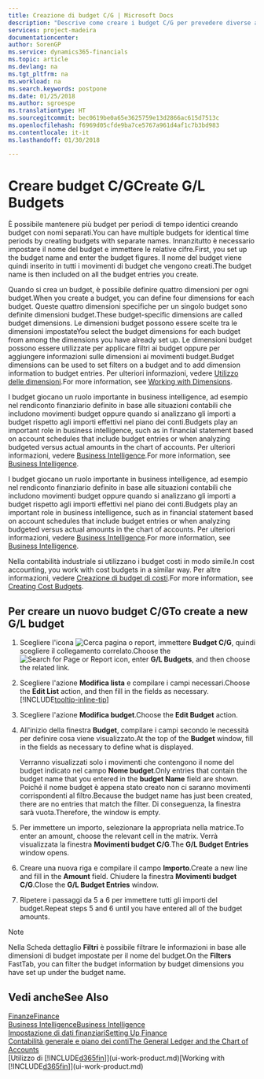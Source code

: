 ```yaml
---
title: Creazione di budget C/G | Microsoft Docs
description: "Descrive come creare i budget C/G per prevedere diverse attività finanziarie e assegnare le dimensioni per scopi di business intelligence."
services: project-madeira
documentationcenter: 
author: SorenGP
ms.service: dynamics365-financials
ms.topic: article
ms.devlang: na
ms.tgt_pltfrm: na
ms.workload: na
ms.search.keywords: postpone
ms.date: 01/25/2018
ms.author: sgroespe
ms.translationtype: HT
ms.sourcegitcommit: bec0619be0a65e3625759e13d2866ac615d7513c
ms.openlocfilehash: f6969d05cfde9ba7ce5767a961d4af1c7b3bd983
ms.contentlocale: it-it
ms.lasthandoff: 01/30/2018

---
```

# <a name="create-gl-budgets"></a><span data-ttu-id="04ad8-103">Creare budget C/G</span><span class="sxs-lookup"><span data-stu-id="04ad8-103">Create G/L Budgets</span></span>
<span data-ttu-id="04ad8-104">È possibile mantenere più budget per periodi di tempo identici creando budget con nomi separati.</span><span class="sxs-lookup"><span data-stu-id="04ad8-104">You can have multiple budgets for identical time periods by creating budgets with separate names.</span></span> <span data-ttu-id="04ad8-105">Innanzitutto è necessario impostare il nome del budget e immettere le relative cifre.</span><span class="sxs-lookup"><span data-stu-id="04ad8-105">First, you set up the budget name and enter the budget figures.</span></span> <span data-ttu-id="04ad8-106">Il nome del budget viene quindi inserito in tutti i movimenti di budget che vengono creati.</span><span class="sxs-lookup"><span data-stu-id="04ad8-106">The budget name is then included on all the budget entries you create.</span></span>  

 <span data-ttu-id="04ad8-107">Quando si crea un budget, è possibile definire quattro dimensioni per ogni budget.</span><span class="sxs-lookup"><span data-stu-id="04ad8-107">When you create a budget, you can define four dimensions for each budget.</span></span> <span data-ttu-id="04ad8-108">Queste quattro dimensioni specifiche per un singolo budget sono definite dimensioni budget.</span><span class="sxs-lookup"><span data-stu-id="04ad8-108">These budget-specific dimensions are called budget dimensions.</span></span> <span data-ttu-id="04ad8-109">Le dimensioni budget possono essere scelte tra le dimensioni impostate</span><span class="sxs-lookup"><span data-stu-id="04ad8-109">You select the budget dimensions for each budget from among the dimensions you have already set up.</span></span> <span data-ttu-id="04ad8-110">Le dimensioni budget possono essere utilizzate per applicare filtri ai budget oppure per aggiungere informazioni sulle dimensioni ai movimenti budget.</span><span class="sxs-lookup"><span data-stu-id="04ad8-110">Budget dimensions can be used to set filters on a budget and to add dimension information to budget entries.</span></span> <span data-ttu-id="04ad8-111">Per ulteriori informazioni, vedere [Utilizzo delle dimensioni](finance-dimensions.md).</span><span class="sxs-lookup"><span data-stu-id="04ad8-111">For more information, see [Working with Dimensions](finance-dimensions.md).</span></span>

 <span data-ttu-id="04ad8-112">I budget giocano un ruolo importante in business intelligence, ad esempio nel rendiconto finanziario definito in base alle situazioni contabili che includono movimenti budget oppure quando si analizzano gli importi a budget rispetto agli importi effettivi nel piano dei conti.</span><span class="sxs-lookup"><span data-stu-id="04ad8-112">Budgets play an important role in business intelligence, such as in financial statement based on account schedules that include budget entries or when analyzing budgeted versus actual amounts in the chart of accounts.</span></span> <span data-ttu-id="04ad8-113">Per ulteriori informazioni, vedere [Business Intelligence](bi.md).</span><span class="sxs-lookup"><span data-stu-id="04ad8-113">For more information, see [Business Intelligence](bi.md).</span></span>

 <span data-ttu-id="04ad8-114">I budget giocano un ruolo importante in business intelligence, ad esempio nel rendiconto finanziario definito in base alle situazioni contabili che includono movimenti budget oppure quando si analizzano gli importi a budget rispetto agli importi effettivi nel piano dei conti.</span><span class="sxs-lookup"><span data-stu-id="04ad8-114">Budgets play an important role in business intelligence, such as in financial statement based on account schedules that include budget entries or when analyzing budgeted versus actual amounts in the chart of accounts.</span></span> <span data-ttu-id="04ad8-115">Per ulteriori informazioni, vedere [Business Intelligence](bi.md).</span><span class="sxs-lookup"><span data-stu-id="04ad8-115">For more information, see [Business Intelligence](bi.md).</span></span>

<span data-ttu-id="04ad8-116">Nella contabilità industriale si utilizzano i budget costi in modo simile.</span><span class="sxs-lookup"><span data-stu-id="04ad8-116">In cost accounting, you work with cost budgets in a similar way.</span></span> <span data-ttu-id="04ad8-117">Per altre informazioni, vedere [Creazione di budget di costi](finance-create-cost-budgets.md).</span><span class="sxs-lookup"><span data-stu-id="04ad8-117">For more information, see [Creating Cost Budgets](finance-create-cost-budgets.md).</span></span>    

## <a name="to-create-a-new-gl-budget"></a><span data-ttu-id="04ad8-118">Per creare un nuovo budget C/G</span><span class="sxs-lookup"><span data-stu-id="04ad8-118">To create a new G/L budget</span></span>  
1. <span data-ttu-id="04ad8-119">Scegliere l'icona ![Cerca pagina o report](media/ui-search/search_small.png "icona Cerca pagina o report"), immettere **Budget C/G**, quindi scegliere il collegamento correlato.</span><span class="sxs-lookup"><span data-stu-id="04ad8-119">Choose the ![Search for Page or Report](media/ui-search/search_small.png "Search for Page or Report icon") icon, enter **G/L Budgets**, and then choose the related link.</span></span>  
2. <span data-ttu-id="04ad8-120">Scegliere l'azione **Modifica lista** e compilare i campi necessari.</span><span class="sxs-lookup"><span data-stu-id="04ad8-120">Choose the **Edit List** action, and then fill in the fields as necessary.</span></span> [!INCLUDE[tooltip-inline-tip](includes/tooltip-inline-tip_md.md)]  
3. <span data-ttu-id="04ad8-121">Scegliere l'azione **Modifica budget**.</span><span class="sxs-lookup"><span data-stu-id="04ad8-121">Choose the **Edit Budget** action.</span></span>
4. <span data-ttu-id="04ad8-122">All'inizio della finestra **Budget**, compilare i campi secondo le necessità per definire cosa viene visualizzato.</span><span class="sxs-lookup"><span data-stu-id="04ad8-122">At the top of the **Budget** window, fill in the fields as necessary to define what is displayed.</span></span>  

    <span data-ttu-id="04ad8-123">Verranno visualizzati solo i movimenti che contengono il nome del budget indicato nel campo **Nome budget**.</span><span class="sxs-lookup"><span data-stu-id="04ad8-123">Only entries that contain the budget name that you entered in the **budget Name** field are shown.</span></span> <span data-ttu-id="04ad8-124">Poiché il nome budget è appena stato creato non ci saranno movimenti corrispondenti al filtro.</span><span class="sxs-lookup"><span data-stu-id="04ad8-124">Because the budget name has just been created, there are no entries that match the filter.</span></span> <span data-ttu-id="04ad8-125">Di conseguenza, la finestra sarà vuota.</span><span class="sxs-lookup"><span data-stu-id="04ad8-125">Therefore, the window is empty.</span></span>  
5. <span data-ttu-id="04ad8-126">Per immettere un importo, selezionare la appropriata nella matrice.</span><span class="sxs-lookup"><span data-stu-id="04ad8-126">To enter an amount, choose the relevant cell in the matrix.</span></span> <span data-ttu-id="04ad8-127">Verrà visualizzata la finestra **Movimenti budget C/G**.</span><span class="sxs-lookup"><span data-stu-id="04ad8-127">The **G/L Budget Entries** window opens.</span></span>  
6. <span data-ttu-id="04ad8-128">Creare una nuova riga e compilare il campo **Importo**.</span><span class="sxs-lookup"><span data-stu-id="04ad8-128">Create a new line and fill in the **Amount** field.</span></span> <span data-ttu-id="04ad8-129">Chiudere la finestra **Movimenti budget C/G**.</span><span class="sxs-lookup"><span data-stu-id="04ad8-129">Close the **G/L Budget Entries** window.</span></span>  
7. <span data-ttu-id="04ad8-130">Ripetere i passaggi da 5 a 6 per immettere tutti gli importi del budget.</span><span class="sxs-lookup"><span data-stu-id="04ad8-130">Repeat steps 5 and 6 until you have entered all of the budget amounts.</span></span>  

> [!NOTE]  
>  <span data-ttu-id="04ad8-131">Nella Scheda dettaglio **Filtri** è possibile filtrare le informazioni in base alle dimensioni di budget impostate per il nome del budget.</span><span class="sxs-lookup"><span data-stu-id="04ad8-131">On the **Filters** FastTab, you can filter the budget information by budget dimensions you have set up under the budget name.</span></span>   

## <a name="see-also"></a><span data-ttu-id="04ad8-132">Vedi anche</span><span class="sxs-lookup"><span data-stu-id="04ad8-132">See Also</span></span>
[<span data-ttu-id="04ad8-133">Finanze</span><span class="sxs-lookup"><span data-stu-id="04ad8-133">Finance</span></span>](finance.md)  
[<span data-ttu-id="04ad8-134">Business Intelligence</span><span class="sxs-lookup"><span data-stu-id="04ad8-134">Business Intelligence</span></span>](bi.md)  
[<span data-ttu-id="04ad8-135">Impostazione di dati finanziari</span><span class="sxs-lookup"><span data-stu-id="04ad8-135">Setting Up Finance</span></span>](finance-setup-finance.md)  
[<span data-ttu-id="04ad8-136">Contabilità generale e piano dei conti</span><span class="sxs-lookup"><span data-stu-id="04ad8-136">The General Ledger and the Chart of Accounts</span></span>](finance-general-ledger.md)  
<span data-ttu-id="04ad8-137">[Utilizzo di [!INCLUDE[d365fin](includes/d365fin_md.md)]](ui-work-product.md)</span><span class="sxs-lookup"><span data-stu-id="04ad8-137">[Working with [!INCLUDE[d365fin](includes/d365fin_md.md)]](ui-work-product.md)</span></span>  

